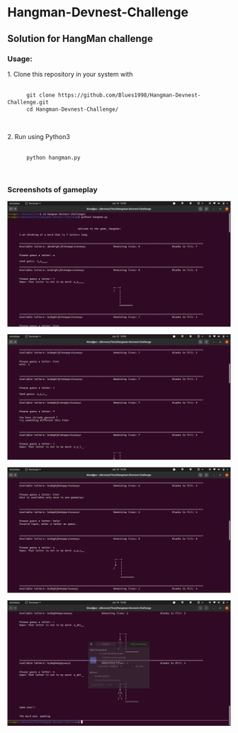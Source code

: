 # Hangman-Devnest-Challenge

<h2>
  Solution for HangMan challenge
</h2>

<h3>
  Usage:
</h3>

<p>
    1. Clone this repository in your system with 
    <pre>
    <code>
      git clone https://github.com/Blues1998/Hangman-Devnest-Challenge.git
      cd Hangman-Devnest-Challenge/
    </code>
    </pre>
    2. Run using Python3
    <pre>
    <code>
      python hangman.py
    </code>
    </pre>
</p>

<h3> Screenshots of gameplay </h3>

![alt text](https://github.com/Blues1998/Hangman-Devnest-Challenge/blob/master/Testing/Hangman.png?raw=true)

![alt text](https://github.com/Blues1998/Hangman-Devnest-Challenge/blob/master/Testing/hangman2.png?raw=true)

![alt text](https://github.com/Blues1998/Hangman-Devnest-Challenge/blob/master/Testing/hangman3.png?raw=true)

![alt text](https://github.com/Blues1998/Hangman-Devnest-Challenge/blob/master/Testing/hangman4.png?raw=true)

